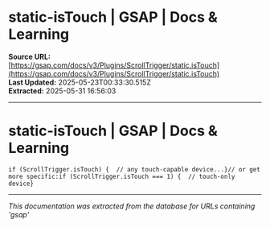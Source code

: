# static-isTouch | GSAP | Docs & Learning

**Source URL:** [https://gsap.com/docs/v3/Plugins/ScrollTrigger/static.isTouch](https://gsap.com/docs/v3/Plugins/ScrollTrigger/static.isTouch)  
**Last Updated:** 2025-05-23T00:33:30.515Z  
**Extracted:** 2025-05-31 16:56:03

---

# static-isTouch | GSAP | Docs & Learning

```
if (ScrollTrigger.isTouch) {  // any touch-capable device...}// or get more specific:if (ScrollTrigger.isTouch === 1) {  // touch-only device}
```

---

*This documentation was extracted from the database for URLs containing 'gsap'*
